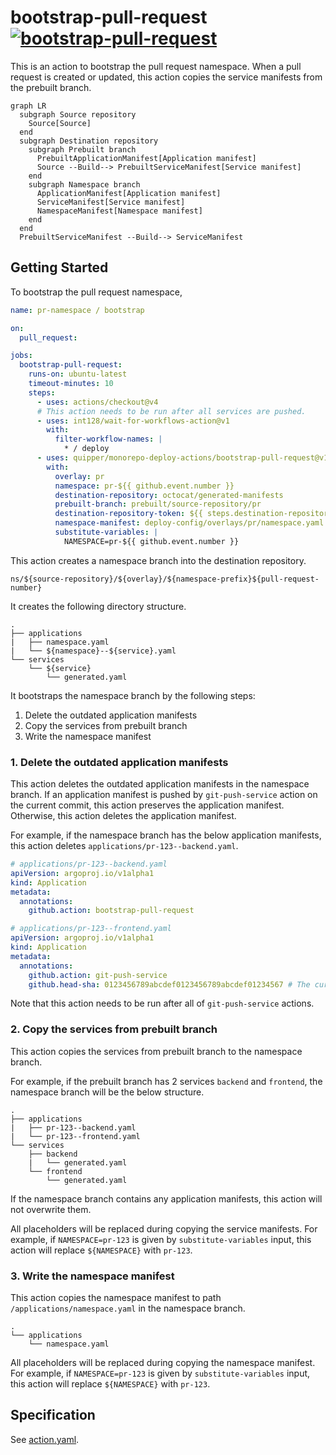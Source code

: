 # bootstrap-pull-request [![bootstrap-pull-request](https://github.com/quipper/monorepo-deploy-actions/actions/workflows/bootstrap-pull-request.yaml/badge.svg)](https://github.com/quipper/monorepo-deploy-actions/actions/workflows/bootstrap-pull-request.yaml)

This is an action to bootstrap the pull request namespace.
When a pull request is created or updated, this action copies the service manifests from the prebuilt branch.

```mermaid
graph LR
  subgraph Source repository
    Source[Source]
  end
  subgraph Destination repository
    subgraph Prebuilt branch
      PrebuiltApplicationManifest[Application manifest]
      Source --Build--> PrebuiltServiceManifest[Service manifest]
    end
    subgraph Namespace branch
      ApplicationManifest[Application manifest]
      ServiceManifest[Service manifest]
      NamespaceManifest[Namespace manifest]
    end
  end
  PrebuiltServiceManifest --Build--> ServiceManifest
```

## Getting Started

To bootstrap the pull request namespace,

```yaml
name: pr-namespace / bootstrap

on:
  pull_request:

jobs:
  bootstrap-pull-request:
    runs-on: ubuntu-latest
    timeout-minutes: 10
    steps:
      - uses: actions/checkout@v4
      # This action needs to be run after all services are pushed.
      - uses: int128/wait-for-workflows-action@v1
        with:
          filter-workflow-names: |
            * / deploy
      - uses: quipper/monorepo-deploy-actions/bootstrap-pull-request@v1
        with:
          overlay: pr
          namespace: pr-${{ github.event.number }}
          destination-repository: octocat/generated-manifests
          prebuilt-branch: prebuilt/source-repository/pr
          destination-repository-token: ${{ steps.destination-repository-github-app.outputs.token }}
          namespace-manifest: deploy-config/overlays/pr/namespace.yaml
          substitute-variables: |
            NAMESPACE=pr-${{ github.event.number }}
```

This action creates a namespace branch into the destination repository.

```
ns/${source-repository}/${overlay}/${namespace-prefix}${pull-request-number}
```

It creates the following directory structure.

```
.
├── applications
|   ├── namespace.yaml
|   └── ${namespace}--${service}.yaml
└── services
    └── ${service}
        └── generated.yaml
```

It bootstraps the namespace branch by the following steps:

1. Delete the outdated application manifests
2. Copy the services from prebuilt branch
3. Write the namespace manifest

### 1. Delete the outdated application manifests

This action deletes the outdated application manifests in the namespace branch.
If an application manifest is pushed by `git-push-service` action on the current commit, this action preserves the application manifest.
Otherwise, this action deletes the application manifest.

For example, if the namespace branch has the below application manifests,
this action deletes `applications/pr-123--backend.yaml`.

```yaml
# applications/pr-123--backend.yaml
apiVersion: argoproj.io/v1alpha1
kind: Application
metadata:
  annotations:
    github.action: bootstrap-pull-request
```

```yaml
# applications/pr-123--frontend.yaml
apiVersion: argoproj.io/v1alpha1
kind: Application
metadata:
  annotations:
    github.action: git-push-service
    github.head-sha: 0123456789abcdef0123456789abcdef01234567 # The current commit
```

Note that this action needs to be run after all of `git-push-service` actions.

### 2. Copy the services from prebuilt branch

This action copies the services from prebuilt branch to the namespace branch.

For example, if the prebuilt branch has 2 services `backend` and `frontend`,
the namespace branch will be the below structure.

```
.
├── applications
|   ├── pr-123--backend.yaml
|   └── pr-123--frontend.yaml
└── services
    ├── backend
    |   └── generated.yaml
    └── frontend
        └── generated.yaml
```

If the namespace branch contains any application manifests, this action will not overwrite them.

All placeholders will be replaced during copying the service manifests.
For example, if `NAMESPACE=pr-123` is given by `substitute-variables` input,
this action will replace `${NAMESPACE}` with `pr-123`.

### 3. Write the namespace manifest

This action copies the namespace manifest to path `/applications/namespace.yaml` in the namespace branch.

```
.
└── applications
    └── namespace.yaml
```

All placeholders will be replaced during copying the namespace manifest.
For example, if `NAMESPACE=pr-123` is given by `substitute-variables` input,
this action will replace `${NAMESPACE}` with `pr-123`.

## Specification

See [action.yaml](action.yaml).
